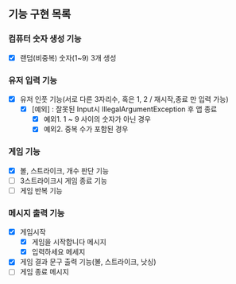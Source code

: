 ## 기능 구현 목록

### 컴퓨터 숫자 생성 기능
- [x] 랜덤(비중복) 숫자(1~9) 3개 생성

### 유저 입력 기능
- [x] 유저 인풋 기능(서로 다른 3자리수, 혹은 1, 2 / 재시작,종료 만 입력 가능)
  - [x] [예외] : 잘못된 Input시 IllegalArgumentException 후 앱 종료
    - [x] 예외1. 1 ~ 9 사이의 숫자가 아닌 경우
    - [x] 예외2. 중복 수가 포함된 경우

### 게임 기능
- [x] 볼, 스트라이크, 개수 판단 기능
- [ ] 3스트라이크시 게임 종료 기능
- [ ] 게임 반복 기능

### 메시지 출력 기능
- [x] 게임시작
  - [x] 게임을 시작합니다 메시지
  - [x] 입력하세요 메세지
- [x] 게임 결과 문구 출력 기능(볼, 스트라이크, 낫싱)
- [ ] 게임 종료 메시지
